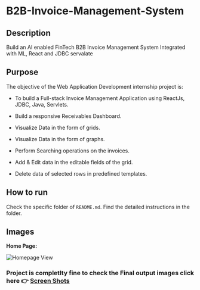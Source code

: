 # B2B-Invoice-Management-System

## Description

Build an AI enabled FinTech B2B Invoice Management System Integrated with ML, React and JDBC servalate

## Purpose

The objective of the Web Application Development internship project is:

- To build a Full-stack Invoice Management Application using ReactJs, JDBC, Java, Servlets.

- Build a responsive Receivables Dashboard.

- Visualize Data in the form of grids.

- Visualize Data in the form of graphs.

- Perform Searching operations on the invoices.

- Add & Edit data in the editable fields of the grid.

- Delete data of selected rows in predefined templates.

## How to run

Check the specific folder of `README.md`. Find the detailed instructions in the folder.

## Images

**Home Page:**

![Homepage View](https://github.com/nitishkumargiri/B2B-Invoice-Management-System/blob/master/Frontend%20-%20React%20Js/Screen%20Shots/Home%20Page.PNG)

### **Project is completlty fine to check the Final output images click here 👉 [Screen Shots](https://github.com/sambitos23/B2B-Invoice-Management-System/tree/master/Frontend%20-%20React%20Js/Screen%20Shots)**
